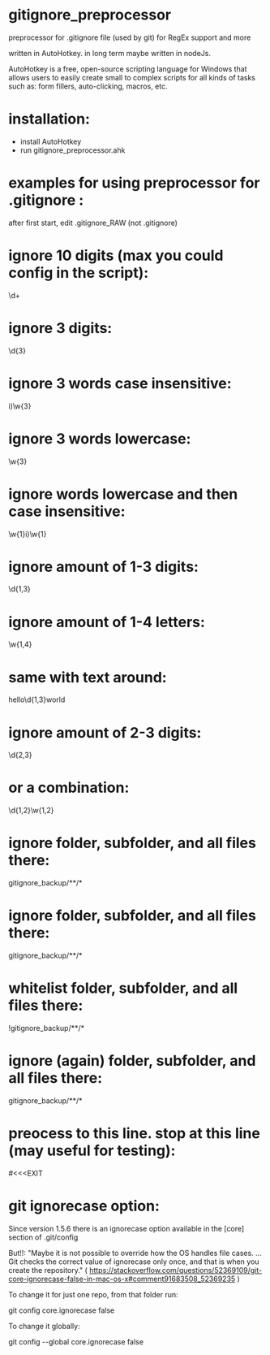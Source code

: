 # gitignore_preprocessor
preprocessor for .gitignore file (used by git) for RegEx support and more

written in AutoHotkey. in long term maybe written in nodeJs.

AutoHotkey is a free, open-source scripting language for Windows that allows users to easily create small to complex scripts for all kinds of tasks such as: form fillers, auto-clicking, macros, etc.

# installation:

- install AutoHotkey
- run gitignore_preprocessor.ahk


# examples for using preprocessor for .gitignore :

after first start, edit .gitignore_RAW (not .gitignore)


# ignore 10 digits (max you could config in the script):
\d+

# ignore 3 digits:
\d{3}

# ignore 3 words case insensitive:
i)\w{3}

# ignore 3 words lowercase:
\w{3}

# ignore words lowercase and then case insensitive:
\w{1}i)\w{1}

# ignore amount of 1-3 digits:
\d{1,3}

# ignore amount of 1-4 letters:
\w{1,4}

# same with text around:
hello\d{1,3}world

# ignore amount of 2-3 digits:
\d{2,3}

# or a combination:
\d{1,2}\w{1,2}

# ignore folder, subfolder, and all files there:
gitignore_backup/**/*


# ignore folder, subfolder, and all files there:
gitignore_backup/**/*

# whitelist folder, subfolder, and all files there:
!gitignore_backup/**/*

# ignore (again) folder, subfolder, and all files there:
gitignore_backup/**/*

# preocess to this line. stop at this line (may useful for testing):
#<<<EXIT



# git ignorecase option:

Since version 1.5.6 there is an ignorecase option available in the [core] section of .git/config

But!!: "Maybe it is not possible to override how the OS handles file cases. ... Git checks the correct value of ignorecase only once, and that is when you create the repository." ( https://stackoverflow.com/questions/52369109/git-core-ignorecase-false-in-mac-os-x#comment91683508_52369235 )

To change it for just one repo, from that folder run:

git config core.ignorecase false

To change it globally:

git config --global core.ignorecase false
